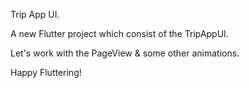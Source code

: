 Trip App UI.

A new Flutter project which consist of the TripAppUI.

Let's work with the PageView & some other animations.

Happy Fluttering!
